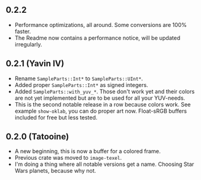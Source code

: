 ## 0.2.2

- Performance optimizations, all around. Some conversions are 100% faster.
- The Readme now contains a performance notice, will be updated irregularly.

## 0.2.1 (Yavin IV)

- Rename `SampleParts::Int*` to `SampleParts::UInt*`.
- Added proper `SampleParts::Int*` as signed integers.
- Added `SampleParts::with_yuv_*`. Those don't work yet and their colors are
  not yet implemented but are to be used for all your YUV-needs.
- This is the second notable release in a row because colors work. See example
  `show-oklab`, you can do proper art now. Float-sRGB buffers included for free
  but less tested.

## 0.2.0 (Tatooine)

- A new beginning, this is now a buffer for a colored frame.
- Previous crate was moved to `image-texel`.
- I'm doing a thing where all notable versions get a name. Choosing Star Wars
  planets, because why not.
